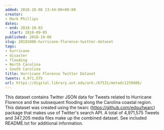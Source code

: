 ```yaml
---
added: 2018-10-08 13:44:00+00:00
creator:
- Mark Phillips
dates:
- end: 2018-10-03
  start: 2018-09-05
published: 2018-10-08
slug: 20181008-hurricane-florence-twitter-dataset
tags:
- hurricane
- disaster
- flooding
- North Carolina
- South Carolina
title: Hurricane Florence Twitter Dataset
tweets: 4,971,575
url: https://digital.library.unt.edu/ark:/67531/metadc1259406/
---
```


This dataset contains Twitter JSON data for Tweets related to Hurricane Florence and the subsequent flooding along the Carolina coastal region. This dataset was created using the twarc (https://github.com/edsu/twarc) package that makes use of Twitter's search API. A total of 4,971,575 Tweets and 347,205 media files make up the combined dataset. See included README.txt for additional information.
